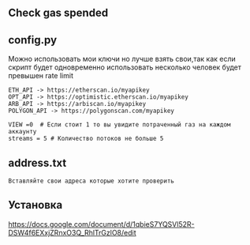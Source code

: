 ## Check gas spended

## config.py

Можно использовать мои ключи но лучше взять свои,так как если скрипт будет одновременно использовать несколько человек будет превышен rate limit

```
ETH_API -> https://etherscan.io/myapikey
OPT_API -> https://optimistic.etherscan.io/myapikey
ARB_API -> https://arbiscan.io/myapikey
POLYGON_API -> https://polygonscan.com/myapikey

VIEW =0  # Если стоит 1 то вы увидите потраченный газ на каждом аккаунту
streams = 5 # Количество потоков не больше 5
```
## address.txt
```
Вставляйте свои адреса которые хотите проверить
```

## Установка 
https://docs.google.com/document/d/1qbieS7YQSVl52R-DSW4f6EXxjZRnxO3Q_RhlTrGzlO8/edit
